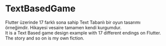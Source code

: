 # TextBasedGame
Flutter üzerinde 17 farklı sona sahip Text Tabanlı bir oyun tasarımı örneğimdir. Hikayesi vesaire tamamen kendi kurgumdur.<br>
It is a Text Based game design example with 17 different endings on Flutter. The story and so on is my own fiction. 


